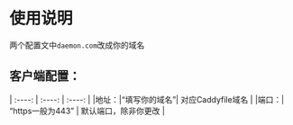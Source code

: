 # 使用说明
两个配置文中```daemon.com```改成你的域名
## 客户端配置：

| :----: | :----: | :----: |
|地址：|“填写你的域名”| 对应Caddyfile域名  |
|端口：| “https一般为443”  | 默认端口，除非你更改  |

